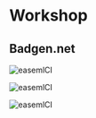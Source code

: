# Workshop

## Badgen.net

![easemlCI](https://badgen.net/runkit/untitled-0o7d9uwg2653/leaguilar/AIknowthatfeel/status)

![easemlCI](https://badgen.net/runkit/untitled-0o7d9uwg2653/leaguilar/AIknowthatfeel/fail_type)

![easemlCI](https://badgen.net/runkit/untitled-0o7d9uwg2653/leaguilar/AIknowthatfeel/run_count)

<!---
## Shields.io
![easemlCI](https://img.shields.io/endpoint?url=https://untitled-00vyckcohlbb.runkit.sh/leaguilar/AIknowthatfeel/status)

![easemlCI](https://img.shields.io/endpoint?url=https://untitled-00vyckcohlbb.runkit.sh/leaguilar/AIknowthatfeel/fail_type)

![easemlCI](https://img.shields.io/endpoint?url=https://untitled-00vyckcohlbb.runkit.sh/leaguilar/AIknowthatfeel/run_count)
--->
